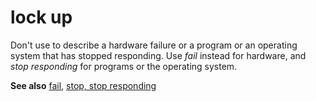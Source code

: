 # lock up

Don't use to describe a hardware failure or a program or an operating system that has stopped responding. Use *fail* instead for hardware, and *stop responding* for programs or the operating system.

**See also** [fail](../f/fail.md), [stop, stop responding](../s/stop-stop-responding.md)
